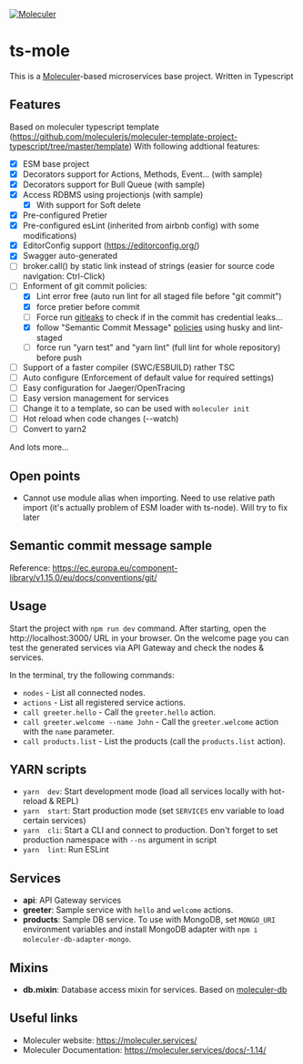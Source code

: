 [![Moleculer](https://badgen.net/badge/Powered%20by/Moleculer/0e83cd)](https://moleculer.services)

# ts-mole

This is a [Moleculer](https://moleculer.services/)-based microservices base project. Written in Typescript

## Features

Based on moleculer typescript template (https://github.com/moleculerjs/moleculer-template-project-typescript/tree/master/template)
With following addtional features:

- [x] ESM base project
- [x] Decorators support for Actions, Methods, Event... (with sample)
- [x] Decorators support for Bull Queue (with sample)
- [x] Access RDBMS using projectionjs (with sample)
  - [x] With support for Soft delete
- [x] Pre-configured Pretier
- [x] Pre-configured esLint (inherited from airbnb config) with some modifications)
- [x] EditorConfig support (https://editorconfig.org/)
- [x] Swagger auto-generated
- [ ] broker.call() by static link instead of strings (easier for source code navigation: Ctrl-Click)
- [ ] Enforment of git commit policies:
  - [x] Lint error free (auto run lint for all staged file before "git commit")
  - [x] force pretier before commit
  - [ ] Force run [gitleaks](https://github.com/zricethezav/gitleaks) to check if in the commit has credential leaks...
  - [x] follow "Semantic Commit Message" [policies](https://www.conventionalcommits.org/en/v1.0.0/) using husky and lint-staged
  - [ ] force run "yarn test" and "yarn lint" (full lint for whole repository) before push
- [ ] Support of a faster compiler (SWC/ESBUILD) rather TSC
- [ ] Auto configure (Enforcement of default value for required settings)
- [ ] Easy configuration for Jaeger/OpenTracing
- [ ] Easy version management for services
- [ ] Change it to a template, so can be used with `moleculer init`
- [ ] Hot reload when code changes (--watch)
- [ ] Convert to yarn2

And lots more...

## Open points

- Cannot use module alias when importing. Need to use relative path import (it's actually problem of ESM loader with ts-node). Will try to fix later

## Semantic commit message sample

Reference:
https://ec.europa.eu/component-library/v1.15.0/eu/docs/conventions/git/

## Usage

Start the project with `npm run dev` command.
After starting, open the http://localhost:3000/ URL in your browser.
On the welcome page you can test the generated services via API Gateway and check the nodes & services.

In the terminal, try the following commands:

- `nodes` - List all connected nodes.
- `actions` - List all registered service actions.
- `call greeter.hello` - Call the `greeter.hello` action.
- `call greeter.welcome --name John` - Call the `greeter.welcome` action with the `name` parameter.
- `call products.list` - List the products (call the `products.list` action).

## YARN scripts

- `yarn  dev`: Start development mode (load all services locally with hot-reload & REPL)
- `yarn  start`: Start production mode (set `SERVICES` env variable to load certain services)
- `yarn  cli`: Start a CLI and connect to production. Don't forget to set production namespace with `--ns` argument in script
- `yarn  lint`: Run ESLint

## Services

- **api**: API Gateway services
- **greeter**: Sample service with `hello` and `welcome` actions.
- **products**: Sample DB service. To use with MongoDB, set `MONGO_URI` environment variables and install MongoDB adapter with `npm i moleculer-db-adapter-mongo`.

## Mixins

- **db.mixin**: Database access mixin for services. Based on [moleculer-db](https://github.com/moleculerjs/moleculer-db#readme)

## Useful links

- Moleculer website: https://moleculer.services/
- Moleculer Documentation: https://moleculer.services/docs/-1.14/
